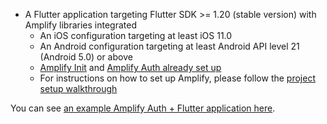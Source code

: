* A Flutter application targeting Flutter SDK >= 1.20 (stable version) with Amplify libraries integrated
    * An iOS configuration targeting at least iOS 11.0
    * An Android configuration targeting at least Android API level 21 (Android 5.0) or above
    * [Amplify Init](https://docs.amplify.aws/lib/project-setup/create-application/q/platform/flutter) and [Amplify Auth already set up](https://docs.amplify.aws/lib/auth/getting-started/q/platform/flutter)
    * For instructions on how to set up Amplify, please follow the [project setup walkthrough](~/lib/project-setup/create-application.md)

<inline-fragment platform="flutter" src="~/lib/project-setup/fragments/native_common/prereq/flutter_null_safety.md"></inline-fragment>
    

You can see [an example Amplify Auth + Flutter application here](https://github.com/aws-amplify/amplify-flutter/tree/master/packages/amplify_storage_s3/example).
